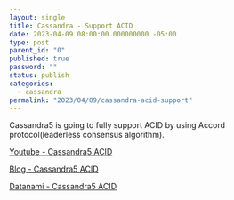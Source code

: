 ```yaml
---
layout: single
title: Cassandra - Support ACID
date: 2023-04-09 08:00:00.000000000 -05:00
type: post
parent_id: "0"
published: true
password: ""
status: publish
categories:
  - cassandra
permalink: "2023/04/09/cassandra-acid-support"
---
```


Cassandra5 is going to fully support ACID by using Accord protocol(leaderless consensus algorithm).

[Youtube - Cassandra5 ACID](https://www.youtube.com/watch?v=MX0ewD3o5wk&ab_channel=DataStaxDevelopers)

[Blog - Cassandra5 ACID](https://thenewstack.io/an-apache-cassandra-breakthrough-acid-transactions-at-scale/)

[Datanami - Cassandra5 ACID](https://www.datanami.com/2022/10/14/cassandra-to-get-acid-transactions-via-new-accord-consensus-protocol/)

